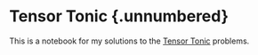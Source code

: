 # Tensor Tonic {.unnumbered}

This is a notebook for my solutions to the [Tensor Tonic](https://www.tensortonic.com/) problems.
